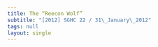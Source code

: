 ```yaml
---
title: The “Reecon Wolf”
subtitle: "[2012] SGHC 22 / 31\_January\_2012"
tags: null
layout: single
---
```


